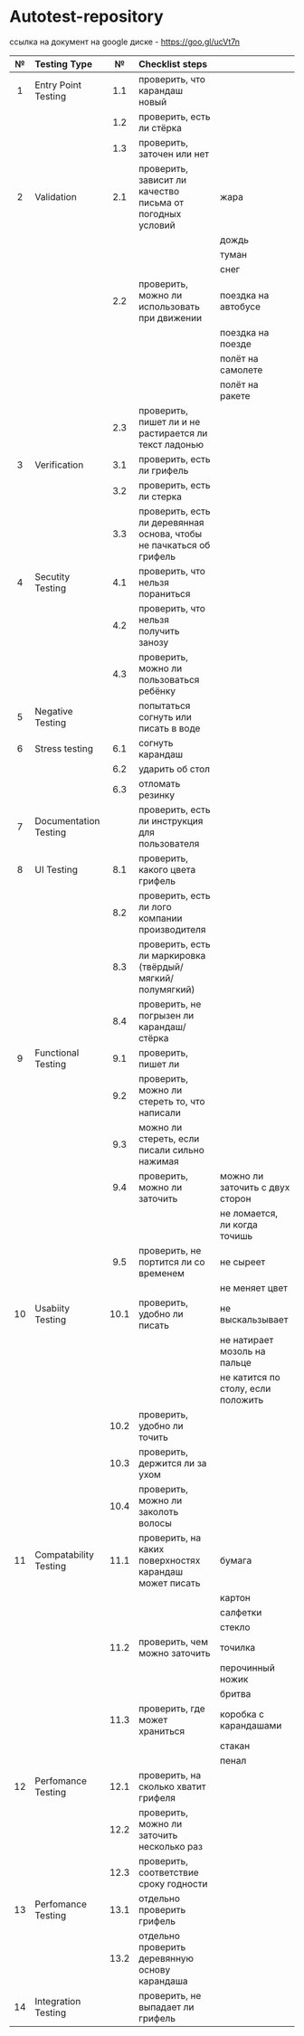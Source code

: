 # Autotest-repository

ссылка на документ на google диске - https://goo.gl/ucVt7n

| № | Testing Type | № | Checklist steps |  |
| :---:         | :---         |:---:         |     :---      |          :--- |
| 1 | Entry Point Testing | 1.1 |	проверить, что карандаш новый | |
| | | 1.2| проверить, есть ли стёрка | |
| | | 1.3| проверить, заточен или нет | |
| 2 | Validation | 2.1 | проверить, зависит ли качество письма от погодных условий | жара |
| | | | | дождь |
| | | | | туман |
| | | | | снег |
| | | 2.2 | проверить, можно ли использовать при движении | поездка на автобусе |
| | | | | поездка на поезде |
| | | | | полёт на самолете |
| | | | | полёт на ракете|
| | | 2.3 | проверить, пишет ли и не растирается ли текст ладонью | |
| 3 | Verification | 3.1 | проверить, есть ли грифель| |
| | | 3.2 | проверить, есть ли стерка | |
| | | 3.3 | проверить, есть ли деревянная основа, чтобы не пачкаться об грифель | |
| 4 | Secutity Testing | 4.1 |проверить, что нельзя пораниться | | 
| | | 4.2 | проверить, что нельзя получить занозу | |
| | | 4.3 | проверить, можно ли пользоваться ребёнку ||
| 5 | Negative Testing | | попытаться согнуть или писать в воде | |
| 6| Stress testing |6.1| согнуть карандаш||
| | | 6.2| ударить об стол||
|||6.3|отломать резинку||
|7|Documentation Testing||проверить, есть ли инструкция для пользователя||
|8|UI Testing|8.1|проверить, какого цвета грифель	||
|||8.2|	проверить, есть ли лого компании производителя	||
|||8.3|	проверить, есть ли маркировка (твёрдый/мягкий/полумягкий)||	
|||8.4|	проверить, не погрызен ли карандаш/стёрка	||	
| 9| Functional Testing |9.1|	проверить, пишет ли ||
|||9.2|проверить, можно ли стереть то, что написали||
|||9.3|можно ли стереть, если писали сильно нажимая||
|||9.4|	проверить, можно ли заточить|	можно ли заточить с двух сторон|
|||||		не ломается, ли когда точишь|
|||9.5| проверить, не портится ли со временем|не сыреет| 
|||||не меняет цвет	|
|10|Usabiity Testing| 10.1|проверить, удобно ли писать	|не выскальзывает|
|||||не натирает мозоль на пальце|
|||||не катится по столу, если положить|
|||10.2|	проверить, удобно ли точить	||
|||10.3|	проверить, держится ли за ухом	||
|||10.4|проверить, можно ли заколоть волосы	||
|11|Compatаbility Testing|11.1|	проверить, на каких поверхностях карандаш может писать|	бумага|
|||||		картон|
|||||салфетки|
|||||стекло|
|||11.2|проверить, чем можно заточить	| точилка|
|||||		перочинный ножик|
|||||	бритва |
|||11.3|проверить, где может храниться	| коробка с карандашами|
|||||		стакан|
|||||		пенал|
|12|Perfomance Testing |12.1|	проверить, на сколько хватит грифеля	||
|||12.2|проверить, можно ли заточить несколько раз	
|||12.3|	проверить, соответствие сроку годности	||
|13|Perfomance Testing	|13.1| отдельно проверить грифель	||
|||13.2|отдельно проверить деревянную основу карандаша	||
|14|Integration Testing ||	проверить, не выпадает ли грифель||
